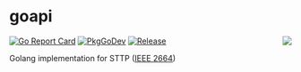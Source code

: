 # goapi

<img align="right" src="https://raw.githubusercontent.com/sttp/goapi/main/assets/sttp.png?">

[![Go Report Card](https://goreportcard.com/badge/github.com/sttp/goapi?style=flat-square)](https://goreportcard.com/report/github.com/sttp/goapi)
[![PkgGoDev](https://pkg.go.dev/badge/github.com/sttp/goapi)](https://pkg.go.dev/github.com/sttp/goapi) 
[![Release](https://img.shields.io/github/release/sttp/goapi.svg?style=flat-square)](https://github.com/sttp/goapi/releases/latest)

Golang implementation for STTP ([IEEE 2664](https://standards.ieee.org/project/2664.html))
